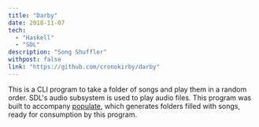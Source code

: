 ```yaml
---
title: "Darby"
date: 2018-11-07
tech:
  - "Haskell"
  - "SDL"
description: "Song Shuffler"
withpost: false
link: "https://github.com/cronokirby/darby"
---
```

This is a CLI program to take a folder of songs and play them in a random order.
SDL's audio subsystem is used to play audio files. This program was built to accompany
[populate](https://github.com/cronokirby/populate), which generates folders filled with songs,
ready for consumption by this program.
<!--more-->